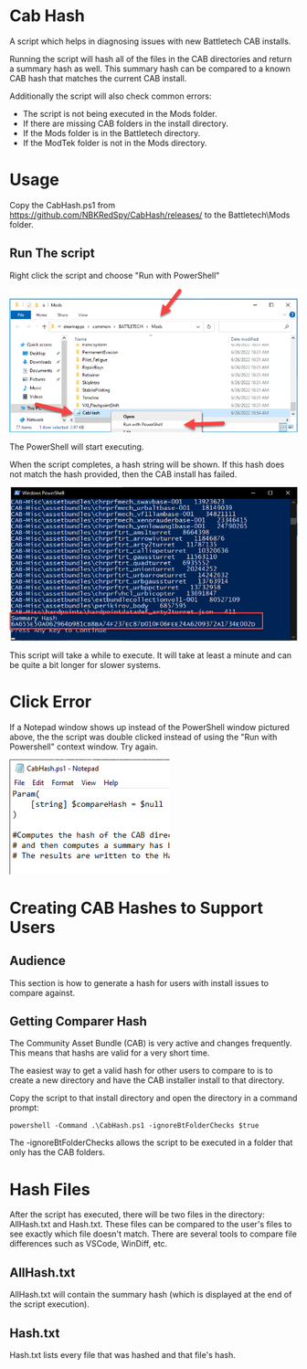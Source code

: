 # Cab Hash
A script which helps in diagnosing issues with new Battletech CAB installs.

Running the script will hash all of the files in the CAB directories and return a summary hash as well.  This summary hash can be compared to a known CAB hash that matches the current CAB install.

Additionally the script will also check common errors:
* The script is not being executed in the Mods folder.
* If there are missing CAB folders in the install directory.
* If the Mods folder is in the Battletech directory.
* If the ModTek folder is not in the Mods directory.

# Usage
Copy the CabHash.ps1 from https://github.com/NBKRedSpy/CabHash/releases/ to the Battletech\Mods folder.

## Run The script
Right click the script and choose "Run with PowerShell"

![Explorer power shell](Media/PowerShellContextMenu.png)

The PowerShell will start executing.

When the script completes, a hash string will be shown.  If this hash does not match the hash provided, then the CAB install has failed.

![Explorer power shell](Media/PowerShellExecute.png)

This script will take a while to execute.  It will take at least a minute and can be quite a bit longer for slower systems.

# Click Error
If a Notepad window shows up instead of the PowerShell window pictured above, the the script was double clicked instead of using the "Run with Powershell" context window.  Try again.

![](Media/NotepadError.png)

# Creating CAB Hashes to Support Users

## Audience 
This section is how to generate a hash for users with install issues to compare against.

## Getting Comparer Hash
The Community Asset Bundle (CAB) is very active and changes frequently.  This means that hashs are valid for a very short time.

The easiest way to get a valid hash for other users to compare to is to create a new directory and have the CAB installer install to that directory.

Copy the script to that install directory and open the directory in a command prompt:

```
powershell -Command .\CabHash.ps1 -ignoreBtFolderChecks $true
```

The -ignoreBtFolderChecks allows the script to be executed in a folder that only has the CAB folders.

# Hash Files
After the script has executed, there will be two files in the directory:  AllHash.txt and Hash.txt.  These files can be compared to the user's files to see exactly which file doesn't match.  There are several tools to compare file differences such as VSCode, WinDiff, etc.


## AllHash.txt
AllHash.txt will contain the summary hash (which is displayed at the end of the script execution).

## Hash.txt
Hash.txt lists every file that was hashed and that file's hash.  

